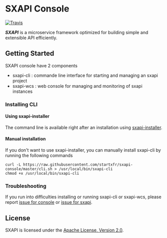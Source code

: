 SXAPI Console
=============

[![Travis](https://travis-ci.org//startxfr/sxapi-console.svg?branch=master)](https://travis-ci.org/startxfr/sxapi-console)

***SXAPI*** is a microservice framework optimized for building simple and extensible API efficiently. 


Getting Started
---------------

SXAPI console have 2 components

* sxapi-cli : commande line interface for starting and managing an sxapi project
* sxapi-wcs : web console for managing and monitoring of sxapi instances


### Installing CLI

#### Using sxapi-installer

The command line is available right after an installation using [sxapi-installer](https://github.com/startxfr/sxapi-installer/).

#### Manual installation

If you don't want to use sxapi-installer, you can manually install sxapi-cli by running the following commands

```
curl -L https://raw.githubusercontent.com/startxfr/sxapi-console/master/cli.sh > /usr/local/bin/sxapi-cli
chmod +x /usr/local/bin/sxapi-cli
```

### Troubleshooting

If you run into difficulties installing or running sxapi-cli or sxapi-wcs, please report [issue for console](https://github.com/startxfr/sxapi-console/issues/new) or  [issue for sxapi](https://github.com/startxfr/sxapi-core/issues/new).

License
-------

SXAPI is licensed under the [Apache License, Version 2.0](http://www.apache.org/licenses/).